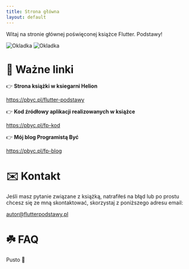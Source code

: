 ```yaml
---
title: Strona główna
layout: default
---
```


Witaj na stronie głównej poświęconej książce Flutter. Podstawy!

![Okladka](https://static01.helion.com.pl/global/okladki/vbig/flupod.jpg)
![Okladka](https://static01.helion.com.pl/global/okladki-tyl/vbig/flupod.jpg)

# 🔗 Ważne linki

👉 **Strona książki w ksiegarni Helion**

<https://pbyc.pl/flutter-podstawy>

👉 **Kod źródłowy aplikacji realizowanych w książce**

<https://pbyc.pl/fp-kod>

👉 **Mój blog Programistą Być**

<https://pbyc.pl/fp-blog>

# ✉️ Kontakt
Jeśli masz pytanie związane z książką, natrafiłeś na błąd lub po prostu chcesz się ze mną skontaktować, skorzystaj z poniższego adresu email:

<autor@flutterpodstawy.pl>


# ☘️ FAQ
Pusto 🚀
